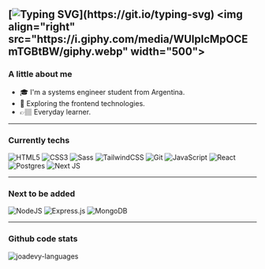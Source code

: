 [![Typing SVG](https://readme-typing-svg.herokuapp.com?font=Cascadia+code&size=23&color=B580BAD0&background=F00FFF00&vCenter=true&width=700&height=40&lines=Hello+everyone%2C+I'm+Joaquin+Arlettaz!)](https://git.io/typing-svg)
<img align="right" src="https://i.giphy.com/media/WUlplcMpOCEmTGBtBW/giphy.webp" width="500"> 
---

### A little about me

- 🎓 I'm a systems engineer student from Argentina.
- 🚀 Exploring the frontend technologies.
- 👉🏽 Everyday learner.
---

### Currently techs

![HTML5](https://img.shields.io/badge/-HTML5-%23E44D27?style=flat-square&logo=html5&logoColor=ffffff) ![CSS3](https://img.shields.io/badge/-CSS3-%231572B6?style=flat-square&logo=css3) ![Sass](https://img.shields.io/badge/-Sass-%23CC6699?style=flat-square&logo=sass&logoColor=ffffff) ![TailwindCSS](https://img.shields.io/badge/TailwindCSS-%2338B2AC.svg?style=flat-square&logo=tailwind-css&logoColor=white) ![Git](https://img.shields.io/badge/-Git-%23F05032?style=flat-square&logo=git&logoColor=%23ffffff) ![JavaScript](https://img.shields.io/badge/JavaScript-%23323330.svg?&style=flat-square&logo=javascript&logoColor=%23F7DF1E) ![React](https://img.shields.io/badge/React-%2320232a.svg?style=flat-saquare&logo=React&logoColor=%2361DAFB) 
![Postgres](https://img.shields.io/badge/Postgres-%23316192.svg?style=flat-square&logo=postgresql&logoColor=white) ![Next JS](https://img.shields.io/badge/Next-black?style=flat-saquare&logo=next.js&logoColor=white) 

---

### Next to be added
![NodeJS](https://img.shields.io/badge/node.js-6DA55F?style=flat-saquare&logo=node.js&logoColor=white) ![Express.js](https://img.shields.io/badge/Express.js-%23404d59.svg?style=flat-square&logo=express&logoColor=%2361DAFB) ![MongoDB](https://img.shields.io/badge/MongoDB-%234ea94b.svg?style=flat-square&logo=mongodb&logoColor=white) 

---

### Github code stats

<p><img src="https://github-readme-stats-yoimeldev.vercel.app//api/top-langs/?username=Joadevy&layout=compact&theme=radical" alt="joadevy-languages" /></p>
